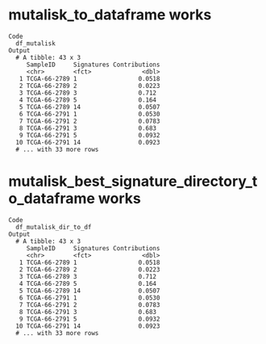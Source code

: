 # mutalisk_to_dataframe works

    Code
      df_mutalisk
    Output
      # A tibble: 43 x 3
         SampleID     Signatures Contributions
         <chr>        <fct>              <dbl>
       1 TCGA-66-2789 1                 0.0518
       2 TCGA-66-2789 2                 0.0223
       3 TCGA-66-2789 3                 0.712 
       4 TCGA-66-2789 5                 0.164 
       5 TCGA-66-2789 14                0.0507
       6 TCGA-66-2791 1                 0.0530
       7 TCGA-66-2791 2                 0.0783
       8 TCGA-66-2791 3                 0.683 
       9 TCGA-66-2791 5                 0.0932
      10 TCGA-66-2791 14                0.0923
      # ... with 33 more rows

# mutalisk_best_signature_directory_to_dataframe works

    Code
      df_mutalisk_dir_to_df
    Output
      # A tibble: 43 x 3
         SampleID     Signatures Contributions
         <chr>        <fct>              <dbl>
       1 TCGA-66-2789 1                 0.0518
       2 TCGA-66-2789 2                 0.0223
       3 TCGA-66-2789 3                 0.712 
       4 TCGA-66-2789 5                 0.164 
       5 TCGA-66-2789 14                0.0507
       6 TCGA-66-2791 1                 0.0530
       7 TCGA-66-2791 2                 0.0783
       8 TCGA-66-2791 3                 0.683 
       9 TCGA-66-2791 5                 0.0932
      10 TCGA-66-2791 14                0.0923
      # ... with 33 more rows

